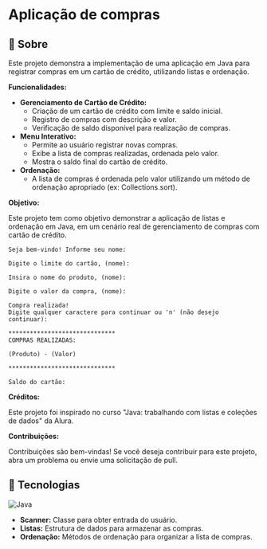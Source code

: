 # Aplicação de compras

## :thinking: Sobre
Este projeto demonstra a implementação de uma aplicação em Java para registrar compras em um cartão de crédito, utilizando listas e ordenação.

**Funcionalidades:**

* **Gerenciamento de Cartão de Crédito:**
    * Criação de um cartão de crédito com limite e saldo inicial.
    * Registro de compras com descrição e valor.
    * Verificação de saldo disponível para realização de compras.
* **Menu Interativo:**
    * Permite ao usuário registrar novas compras.
    * Exibe a lista de compras realizadas, ordenada pelo valor.
    * Mostra o saldo final do cartão de crédito.
* **Ordenação:**
    * A lista de compras é ordenada pelo valor utilizando um método de ordenação apropriado (ex: Collections.sort).

**Objetivo:**

Este projeto tem como objetivo demonstrar a aplicação de listas e ordenação em Java, em um cenário real de gerenciamento de compras com cartão de crédito.
```
Seja bem-vindo! Informe seu nome: 

Digite o limite do cartão, (nome):
 
Insira o nome do produto, (nome):

Digite o valor da compra, (nome):
 
Compra realizada!
Digite qualquer caractere para continuar ou 'n' (não desejo continuar):

******************************
COMPRAS REALIZADAS: 

(Produto) - (Valor)

******************************

Saldo do cartão: 
```
**Créditos:**

Este projeto foi inspirado no curso "Java: trabalhando com listas e coleções de dados" da Alura.

**Contribuições:**

Contribuições são bem-vindas! Se você deseja contribuir para este projeto, abra um problema ou envie uma solicitação de pull.

## :robot: Tecnologias

![Java](https://img.shields.io/badge/Java-ED8B00.svg?style=for-the-badge&logo=java&logoColor=white)
* **Scanner:** Classe para obter entrada do usuário.
* **Listas:** Estrutura de dados para armazenar as compras.
* **Ordenação:** Métodos de ordenação para organizar a lista de compras.


